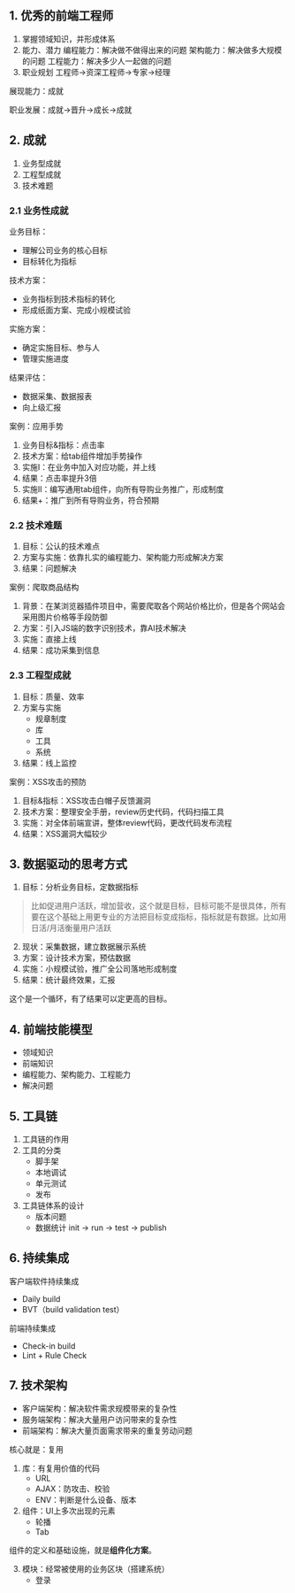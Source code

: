 ## 1. 优秀的前端工程师
1. 掌握领域知识，并形成体系
2. 能力、潜力
编程能力：解决做不做得出来的问题
架构能力：解决做多大规模的问题
工程能力：解决多少人一起做的问题
3. 职业规划
工程师->资深工程师->专家->经理

展现能力：成就

职业发展：成就->晋升->成长->成就

## 2. 成就
1. 业务型成就
2. 工程型成就
3. 技术难题

### 2.1 业务性成就
业务目标：
- 理解公司业务的核心目标
- 目标转化为指标

技术方案：
- 业务指标到技术指标的转化
- 形成纸面方案、完成小规模试验

实施方案：
- 确定实施目标、参与人
- 管理实施进度

结果评估：
- 数据采集、数据报表
- 向上级汇报

案例：应用手势
1. 业务目标&指标：点击率
2. 技术方案：给tab组件增加手势操作
3. 实施I：在业务中加入对应功能，并上线
4. 结果：点击率提升3倍
5. 实施II：编写通用tab组件，向所有导购业务推广，形成制度
6. 结果+：推广到所有导购业务，符合预期

### 2.2 技术难题
1. 目标：公认的技术难点
2. 方案与实施：依靠扎实的编程能力、架构能力形成解决方案
3. 结果：问题解决

案例：爬取商品结构
1. 背景：在某浏览器插件项目中，需要爬取各个网站价格比价，但是各个网站会采用图片价格等手段防御
2. 方案：引入JS端的数字识别技术，靠AI技术解决
3. 实施：直接上线
4. 结果：成功采集到信息

### 2.3 工程型成就
1. 目标：质量、效率
2. 方案与实施
    - 规章制度
    - 库
    - 工具
    - 系统
3. 结果：线上监控

案例：XSS攻击的预防
1. 目标&指标：XSS攻击白帽子反馈漏洞
2. 技术方案：整理安全手册，review历史代码，代码扫描工具
3. 实施：对全体前端宣讲，整体review代码，更改代码发布流程
4. 结果：XSS漏洞大幅较少

## 3. 数据驱动的思考方式
1. 目标：分析业务目标，定数据指标

> 比如促进用户活跃，增加营收，这个就是目标，目标可能不是很具体，所有要在这个基础上用更专业的方法把目标变成指标，指标就是有数据。比如用日活/月活衡量用户活跃

2. 现状：采集数据，建立数据展示系统
3. 方案：设计技术方案，预估数据
4. 实施：小规模试验，推广全公司落地形成制度
5. 结果：统计最终效果，汇报

这个是一个循环，有了结果可以定更高的目标。

## 4. 前端技能模型
- 领域知识
- 前端知识
- 编程能力、架构能力、工程能力
- 解决问题

## 5. 工具链
1. 工具链的作用
2. 工具的分类
    - 脚手架
    - 本地调试
    - 单元测试
    - 发布
3. 工具链体系的设计
    - 版本问题
    - 数据统计
init -> run -> test -> publish

## 6. 持续集成
客户端软件持续集成
- Daily build
- BVT（build validation test）

前端持续集成
- Check-in build
- Lint + Rule Check

## 7. 技术架构
- 客户端架构：解决软件需求规模带来的复杂性
- 服务端架构：解决大量用户访问带来的复杂性
- 前端架构：解决大量页面需求带来的重复劳动问题

核心就是：复用
1. 库：有复用价值的代码
    - URL
    - AJAX：防攻击、校验
    - ENV：判断是什么设备、版本
2. 组件：UI上多次出现的元素
    - 轮播
    - Tab

组件的定义和基础设施，就是**组件化方案**。

3. 模块：经常被使用的业务区块（搭建系统）
    - 登录